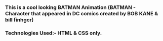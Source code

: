 ### This is a cool looking BATMAN Animation (BATMAN - Character that appeared in DC comics created by BOB KANE & bill finhger) 

### Technologies Used:- HTML & CSS only.